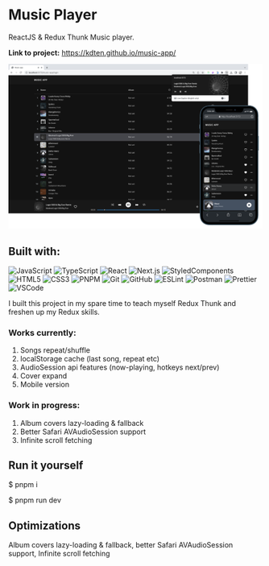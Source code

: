 # Music Player

ReactJS & Redux Thunk Music player.

**Link to project:** https://kdten.github.io/music-app/

<div align="center">
  <a href="https://github.com/othneildrew/Best-README-Template">
    <img src="https://github.com/kdten/music-app/blob/main/dist/music-player.png?raw=true" alt="Logo">
  </a>
</div>


## Built with:
![JavaScript](https://img.shields.io/badge/-JavaScript-black?style=for-the-badge&logo=javascript)
![TypeScript](https://img.shields.io/badge/-TypeScript-007ACC?style=for-the-badge&logo=typescript&logoColor=white)
![React](https://img.shields.io/badge/-React-black?style=for-the-badge&logo=react)
![Next.js](https://img.shields.io/badge/-Next.js-000000?style=for-the-badge&logo=nextdotjs)
![StyledComponents](https://img.shields.io/badge/Styled--Components-DB7093?style=for-the-badge&logo=styled-components&logoColor=white)
![HTML5](https://img.shields.io/badge/-HTML5-E34F26?style=for-the-badge&logo=html5&logoColor=white)
![CSS3](https://img.shields.io/badge/-CSS3-1572B6?style=for-the-badge&logo=css3)
![PNPM](https://img.shields.io/badge/PNPM-yellow?style=for-the-badge&logo=pnpm&logoColor=white)
![Git](https://img.shields.io/badge/-Git-black?style=for-the-badge&logo=git)
![GitHub](https://img.shields.io/badge/-GitHub-181717?style=for-the-badge&logo=github)
![ESLint](https://img.shields.io/badge/ESLint-3A33D1?style=for-the-badge&logo=eslint&logoColor=white)
![Postman](https://img.shields.io/badge/Postman-FF6C37?style=for-the-badge&logo=Postman&logoColor=white)
![Prettier](https://img.shields.io/badge/Prettier-1A2C34?style=for-the-badge&logo=prettier&logoColor=F7BA3E)
![VSCode](https://img.shields.io/badge/VSCode-0078D4?style=for-the-badge&logo=visual%20studio%20code&logoColor=white)

I built this project in my spare time to teach myself Redux Thunk and freshen up my Redux skills.

### Works currently:
1) Songs repeat/shuffle
2) localStorage cache (last song, repeat etc)
3) AudioSession api features (now-playing, hotkeys next/prev)
4) Cover expand
5) Mobile version

### Work in progress:
1) Album covers lazy-loading & fallback
2) Better Safari AVAudioSession support
3) Infinite scroll fetching

## Run it yourself
$ pnpm i

$ pnpm run dev


## Optimizations
Album covers lazy-loading & fallback, better Safari AVAudioSession support, Infinite scroll fetching

